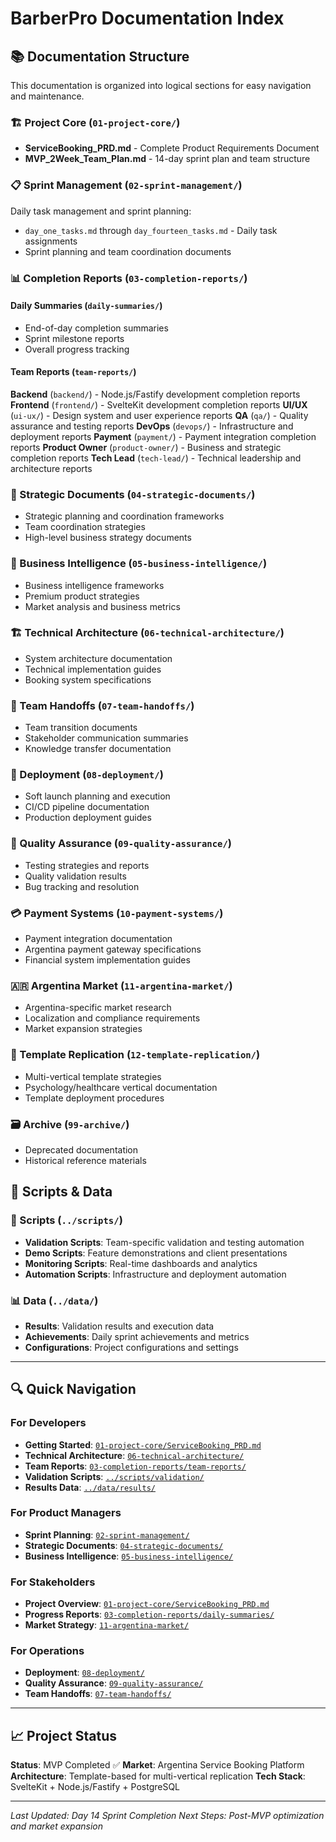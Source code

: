 # BarberPro Documentation Index

## 📚 Documentation Structure

This documentation is organized into logical sections for easy navigation and maintenance.

### 🏗️ Project Core (`01-project-core/`)
- **ServiceBooking_PRD.md** - Complete Product Requirements Document
- **MVP_2Week_Team_Plan.md** - 14-day sprint plan and team structure

### 📋 Sprint Management (`02-sprint-management/`)
Daily task management and sprint planning:
- `day_one_tasks.md` through `day_fourteen_tasks.md` - Daily task assignments
- Sprint planning and team coordination documents

### 📊 Completion Reports (`03-completion-reports/`)

#### Daily Summaries (`daily-summaries/`)
- End-of-day completion summaries
- Sprint milestone reports
- Overall progress tracking

#### Team Reports (`team-reports/`)
**Backend** (`backend/`) - Node.js/Fastify development completion reports
**Frontend** (`frontend/`) - SvelteKit development completion reports
**UI/UX** (`ui-ux/`) - Design system and user experience reports
**QA** (`qa/`) - Quality assurance and testing reports
**DevOps** (`devops/`) - Infrastructure and deployment reports
**Payment** (`payment/`) - Payment integration completion reports
**Product Owner** (`product-owner/`) - Business and strategic completion reports
**Tech Lead** (`tech-lead/`) - Technical leadership and architecture reports

### 🎯 Strategic Documents (`04-strategic-documents/`)
- Strategic planning and coordination frameworks
- Team coordination strategies
- High-level business strategy documents

### 💼 Business Intelligence (`05-business-intelligence/`)
- Business intelligence frameworks
- Premium product strategies
- Market analysis and business metrics

### 🏗️ Technical Architecture (`06-technical-architecture/`)
- System architecture documentation
- Technical implementation guides
- Booking system specifications

### 🤝 Team Handoffs (`07-team-handoffs/`)
- Team transition documents
- Stakeholder communication summaries
- Knowledge transfer documentation

### 🚀 Deployment (`08-deployment/`)
- Soft launch planning and execution
- CI/CD pipeline documentation
- Production deployment guides

### 🧪 Quality Assurance (`09-quality-assurance/`)
- Testing strategies and reports
- Quality validation results
- Bug tracking and resolution

### 💳 Payment Systems (`10-payment-systems/`)
- Payment integration documentation
- Argentina payment gateway specifications
- Financial system implementation guides

### 🇦🇷 Argentina Market (`11-argentina-market/`)
- Argentina-specific market research
- Localization and compliance requirements
- Market expansion strategies

### 🔄 Template Replication (`12-template-replication/`)
- Multi-vertical template strategies
- Psychology/healthcare vertical documentation
- Template deployment procedures

### 🗃️ Archive (`99-archive/`)
- Deprecated documentation
- Historical reference materials

## 🔧 Scripts & Data

### 📜 Scripts (`../scripts/`)
- **Validation Scripts**: Team-specific validation and testing automation
- **Demo Scripts**: Feature demonstrations and client presentations
- **Monitoring Scripts**: Real-time dashboards and analytics
- **Automation Scripts**: Infrastructure and deployment automation

### 📊 Data (`../data/`)
- **Results**: Validation results and execution data
- **Achievements**: Daily sprint achievements and metrics
- **Configurations**: Project configurations and settings

---

## 🔍 Quick Navigation

### For Developers
- **Getting Started**: [`01-project-core/ServiceBooking_PRD.md`](01-project-core/ServiceBooking_PRD.md)
- **Technical Architecture**: [`06-technical-architecture/`](06-technical-architecture/)
- **Team Reports**: [`03-completion-reports/team-reports/`](03-completion-reports/team-reports/)
- **Validation Scripts**: [`../scripts/validation/`](../scripts/validation/)
- **Results Data**: [`../data/results/`](../data/results/)

### For Product Managers
- **Sprint Planning**: [`02-sprint-management/`](02-sprint-management/)
- **Strategic Documents**: [`04-strategic-documents/`](04-strategic-documents/)
- **Business Intelligence**: [`05-business-intelligence/`](05-business-intelligence/)

### For Stakeholders
- **Project Overview**: [`01-project-core/ServiceBooking_PRD.md`](01-project-core/ServiceBooking_PRD.md)
- **Progress Reports**: [`03-completion-reports/daily-summaries/`](03-completion-reports/daily-summaries/)
- **Market Strategy**: [`11-argentina-market/`](11-argentina-market/)

### For Operations
- **Deployment**: [`08-deployment/`](08-deployment/)
- **Quality Assurance**: [`09-quality-assurance/`](09-quality-assurance/)
- **Team Handoffs**: [`07-team-handoffs/`](07-team-handoffs/)

---

## 📈 Project Status
**Status**: MVP Completed ✅
**Market**: Argentina Service Booking Platform
**Architecture**: Template-based for multi-vertical replication
**Tech Stack**: SvelteKit + Node.js/Fastify + PostgreSQL

---

*Last Updated: Day 14 Sprint Completion*
*Next Steps: Post-MVP optimization and market expansion*